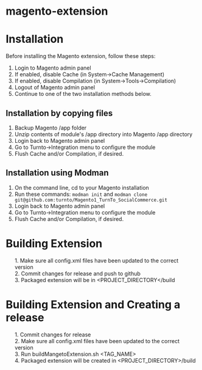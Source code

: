 # magento-extension<br />

# Installation

Before installing the Magento extension, follow these steps:

1. Login to Magento admin panel
2. If enabled, disable Cache (in System->Cache Management)
3. If enabled, disable Compilation (in System->Tools->Compilation)
4. Logout of Magento admin panel
5. Continue to one of the two installation methods below.

## Installation by copying files

1. Backup Magento /app folder
2. Unzip contents of module's /app directory into Magento /app directory
3. Login back to Magento admin panel
4. Go to Turnto->Integration menu to configure the module
5. Flush Cache and/or Compilation, if desired.
 
## Installation using Modman

1. On the command line, cd to your Magento installation
2. Run these commands: `modman init` and `modman clone git@github.com:turnto/Magento1_TurnTo_SocialCommerce.git`
3. Login back to Magento admin panel
4. Go to Turnto->Integration menu to configure the module
5. Flush Cache and/or Compilation, if desired.

<h1>Building Extension</h1>
<ul style="list-style:none">
  <li>1. Make sure all config.xml files have been updated to the correct version</li>
  <li>2. Commit changes for release and push to github</li>
  <li>3. Packaged extension will be in &lt;PROJECT_DIRECTORY&lt;/build<li>
</ul>
<h1>Building Extension and Creating a release</h1>
<ul style="list-style:none">
  <li>1. Commit changes for release</li>
  <li>2. Make sure all config.xml files have been updated to the correct version</li>
  <li>3. Run buildMangetoExtension.sh &lt;TAG_NAME&gt;</li>
  <li>4. Packaged extension will be created in &lt;PROJECT_DIRECTORY&gt;/build<li>
</ul>

